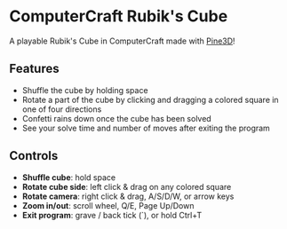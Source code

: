 # ComputerCraft Rubik's Cube
A playable Rubik's Cube in ComputerCraft made with [Pine3D](https://pine3d.cc/)!

## Features
- Shuffle the cube by holding space
- Rotate a part of the cube by clicking and dragging a colored square in one of four directions
- Confetti rains down once the cube has been solved
- See your solve time and number of moves after exiting the program

## Controls
- **Shuffle cube**: hold space
- **Rotate cube side**: left click & drag on any colored square
- **Rotate camera**: right click & drag, A/S/D/W, or arrow keys
- **Zoom in/out**: scroll wheel, Q/E, Page Up/Down
- **Exit program**: grave / back tick (`), or hold Ctrl+T
